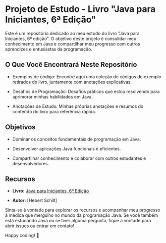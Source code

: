 # Projeto de Estudo - Livro "Java para Iniciantes, 6ª Edição"

Este é um repositório dedicado ao meu estudo do livro "Java para Iniciantes, 6ª edição". O objetivo deste projeto é consolidar meu conhecimento em Java e compartilhar meu progresso com outros aprendizes e entusiastas da programação.

## O Que Você Encontrará Neste Repositório

- Exemplos de código: Encontre aqui uma coleção de códigos de exemplo retirados do livro, juntamente com anotações explicativas.

- Desafios de Programação: Desafios práticos que estou resolvendo para aprimorar minhas habilidades em Java.

- Anotações de Estudo: Minhas próprias anotações e resumos do conteúdo do livro para referência rápida.

## Objetivos

- Dominar os conceitos fundamentais de programação em Java.

- Desenvolver aplicações Java funcionais e eficientes.

- Compartilhar conhecimento e colaborar com outros estudantes e desenvolvedores.

## Recursos

- **Livro:** [Java para Iniciantes, 6ª Edição](https://loja.grupoa.com.br/java-para-iniciantes-p991187)

- **Autor:** [Hebert Schilt]

Sinta-se à vontade para explorar os recursos e acompanhar meu progresso à medida que mergulho no mundo da programação Java. Se você também está estudando Java ou se tiver alguma pergunta, fique à vontade para abrir issues ou entrar em contato!

Happy coding! 🚀
